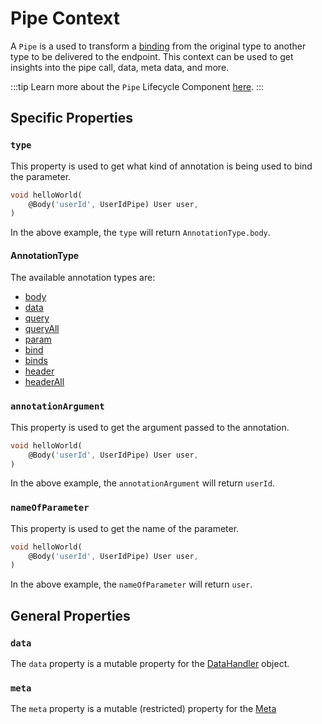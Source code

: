 # Pipe Context

A `Pipe` is a used to transform a [binding](../core/binding) from the original type to another type to be delivered to the endpoint. This context can be used to get insights into the pipe call, data, meta data, and more.

:::tip
Learn more about the `Pipe` Lifecycle Component [here](../core/pipes).
:::

## Specific Properties

### `type`

This property is used to get what kind of annotation is being used to bind the parameter.

```dart
void helloWorld(
    @Body('userId', UserIdPipe) User user,
)
```

In the above example, the `type` will return `AnnotationType.body`.

#### AnnotationType

The available annotation types are:

- [body](../core/binding#body)
- [data](../core/binding#data)
- [query](../core/binding#query)
- [queryAll](../core/binding#all-values)
- [param](../core/binding#param)
- [bind](../core/binding#bind)
- [binds](../core/binding#via-binds)
- [header](../core/binding#header)
- [headerAll](../core/binding#all-values-1)

### `annotationArgument`

This property is used to get the argument passed to the annotation.

```dart
void helloWorld(
    @Body('userId', UserIdPipe) User user,
)
```

In the above example, the `annotationArgument` will return `userId`.

### `nameOfParameter`

This property is used to get the name of the parameter.

```dart
void helloWorld(
    @Body('userId', UserIdPipe) User user,
)
```

In the above example, the `nameOfParameter` will return `user`.

## General Properties

### `data`

The `data` property is a mutable property for the [DataHandler](./core/data_handler) object.

### `meta`

The `meta` property is a mutable (restricted) property for the [Meta](./core/meta_handler)
